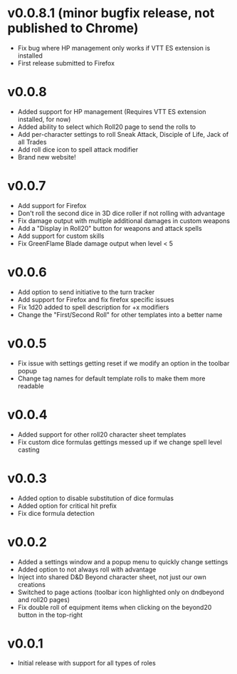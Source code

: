 v0.0.8.1 (minor bugfix release, not published to Chrome)
===

- Fix bug where HP management only works if VTT ES extension is installed
- First release submitted to Firefox

v0.0.8
===
- Added support for HP management (Requires VTT ES extension installed, for now)
- Added ability to select which Roll20 page to send the rolls to
- Add per-character settings to roll Sneak Attack, Disciple of Life, Jack of all Trades
- Add roll dice icon to spell attack modifier
- Brand new website!

v0.0.7
===

- Add support for Firefox
- Don't roll the second dice in 3D dice roller if not rolling with advantage
- Fix damage output with multiple additional damages in custom weapons
- Add a "Display in Roll20" button for weapons and attack spells
- Add support for custom skills
- Fix GreenFlame Blade damage output when level < 5

v0.0.6
===

- Add option to send initiative to the turn tracker
- Add support for Firefox and fix firefox specific issues
- Fix 1d20 added to spell description for +x modifiers
- Change the "First/Second Roll" for other templates into a better name

v0.0.5
===

- Fix issue with settings getting reset if we modify an option in the toolbar popup
- Change tag names for default template rolls to make them more readable

v0.0.4
===

- Added support for other roll20 character sheet templates
- Fix custom dice formulas gettings messed up if we change spell level casting

v0.0.3
===

- Added option to disable substitution of dice formulas
- Added option for critical hit prefix
- Fix dice formula detection

v0.0.2
===

- Added a settings window and a popup menu to quickly change settings
- Added option to not always roll with advantage
- Inject into shared D&D Beyond character sheet, not just our own creations
- Switched to page actions (toolbar icon highlighted only on dndbeyond and roll20 pages)
- Fix double roll of equipment items when clicking on the beyond20 button in the top-right


v0.0.1
===
- Initial release with support for all types of roles
